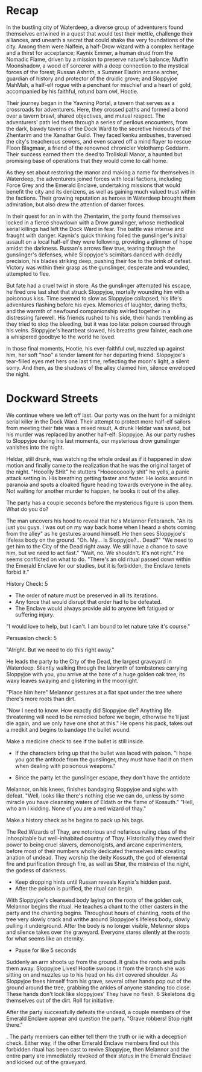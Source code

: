 # Recap
In the bustling city of Waterdeep, a diverse group of adventurers found themselves entwined in a quest that would test their mettle, challenge their alliances, and unearth a secret that could shake the very foundations of the city. Among them were Nalfein, a half-Drow wizard with a complex heritage and a thirst for acceptance; Kaynix Emmer, a human druid from the Nomadic Flame, driven by a mission to preserve nature's balance; Muffin Moonshadow, a wood elf sorcerer with a deep connection to the mystical forces of the forest; Russan Ashrith, a Summer Eladrin arcane archer, guardian of history and protector of the druidic grove; and Sloppyjoe MahMah, a half-elf rogue with a penchant for mischief and a heart of gold, accompanied by his faithful, rotund barn owl, Hootie.

Their journey began in the Yawning Portal, a tavern that serves as a crossroads for adventurers. Here, they crossed paths and formed a bond over a tavern brawl, shared objectives, and mutual respect. The adventurers' path led them through a series of perilous encounters, from the dark, bawdy taverns of the Dock Ward to the secretive hideouts of the Zhentarim and the Xanathar Guild. They faced kenku ambushes, traversed the city's treacherous sewers, and even scared off a mind flayer to rescue Floon Blagmaar, a friend of the renowned chronicler Volothamp Geddarm. Their success earned them the deed to Trollskull Manor, a haunted but promising base of operations that they would come to call home.

As they set about restoring the manor and making a name for themselves in Waterdeep, the adventurers joined forces with local factions, including Force Grey and the Emerald Enclave, undertaking missions that would benefit the city and its denizens, as well as gaining much valued trust within the factions. Their growing reputation as heroes in Waterdeep brought them admiration, but also drew the attention of darker forces.

In their quest for an in with the Zhentarim, the party found themselves locked in a fierce showdown with a Drow gunslinger, whose methodical serial killings had left the Dock Ward in fear. The battle was intense and fraught with danger. Kaynix's quick thinking foiled the gunslinger's initial assault on a local half-elf they were following, providing a glimmer of hope amidst the darkness. Russan's arrows flew true, tearing through the gunslinger's defenses, while Sloppyjoe's scimitars danced with deadly precision, his blades striking deep, pushing their foe to the brink of defeat. Victory was within their grasp as the gunslinger, desperate and wounded, attempted to flee.

But fate had a cruel twist in store. As the gunslinger attempted his escape, he fired one last shot that struck Sloppyjoe, mortally wounding him with a poisonous kiss. Time seemed to slow as Sloppyjoe collapsed, his life's adventures flashing before his eyes. Memories of laughter, daring thefts, and the warmth of newfound companionship swirled together in a distressing farewell. His friends rushed to his side, their hands trembling as they tried to stop the bleeding, but it was too late: poison coursed through his veins. Sloppyjoe's heartbeat slowed, his breaths grew fainter, each one a whispered goodbye to the world he loved.

In those final moments, Hootie, his ever-faithful owl, nuzzled up against him, her soft "hoo" a tender lament for her departing friend. Sloppyjoe's tear-filled eyes met hers one last time, reflecting the moon's light, a silent sorry. And then, as the shadows of the alley claimed him, silence enveloped the night.

# Dockward Streets

We continue where we left off last. Our party was on the hunt for a midnight serial killer in the Dock Ward. Their attempt to protect more half-elf sailors from meeting their fate was a mixed result, A drunk Heldar was saved, but his murder was replaced by another half-elf: Sloppyjoe. As our party rushes to Sloppyjoe during his last moments, our mysterious drow gunslinger vanishes into the night.

Heldar, still drunk, was watching the whole ordeal as if it happened in slow motion and finally came to the realization that he was the original target of the night.
"Hooollly SHit" he stutters
"Hoooooooolly shit" he yells, a panic attack setting in. His breathing getting faster and faster.
He looks around in paranoia and spots a cloaked figure heading towards everyone in the alley.
Not waiting for another murder to happen, he books it out of the alley.

The party has a couple seconds before the mysterious figure is upon them. What do you do?

The man uncovers his hood to reveal that he's Melannor Fellbranch.
"Ah its just you guys. I was out on my way back home when I heard a shots coming from the alley" as he gestures around himself.
He then sees Sloppyjoe's lifeless body on the ground.
"Oh. My... Is Sloppyjoe?... Dead?"
"We need to get him to the City of the Dead right away. We still have a chance to save him, but we need to act fast."
"Wait, no. We shouldn't. It's not right."
He seems conflicted on what to do.
"There's an old ritual passed down within the Emerald Enclave for our studies, but it is forbidden, the Enclave tenets forbid it."

History Check: 5

* The order of nature must be preserved in all its iterations.
* Any force that would disrupt that order had to be defeated.
* The Enclave would always provide aid to anyone left fatigued or suffering injury.

"I would love to help, but I can't. I am bound to let nature take it's course."

Persuasion check: 5

"Alright. But we need to do this right away."

He leads the party to the City of the Dead, the largest graveyard in Waterdeep. Silently walking through the labrynth of tombstones carrying Sloppyjoe with you, you arrive at the base of a huge golden oak tree, its waxy leaves swaying and glistening in the moonlight.

"Place him here"
Melannor gestures at a flat spot under the tree where there's more roots than dirt.

"Now I need to know. How exactly did Sloppyjoe die? Anything life threatening will need to be remedied before we begin, otherwise he'll just die again, and we only have one shot at this."
He opens his pack, takes out a medkit and begins to bandage the bullet wound.

Make a medicine check to see if the bullet is still inside.

* If the characters bring up that the bullet was laced with poison.
"I hope you got the antitode from the gunslinger, they must have had it on them when dealing with poisonous weapons."

* Since the party let the gunslinger escape, they don't have the antidote

Melannor, on his knees, finishes bandaging Sloppyjoe and sighs with defeat.
"Well, looks like there's nothing else we can do, unless by some miracle you have cleansing waters of Eldath or the flame of Kossuth."
"Hell, who am I kidding. None of you are a red wizard of thay."

Make a history check as he begins to pack up his bags.

The Red Wizards of Thay, are notorious and nefarious ruling class of the inhospitable but well-inhabited country of Thay. Historically they owed their power to being cruel slavers, demonolgists, and arcane experimenters, before most of their numbers wholly dedicated themselves into creating anation of undead. They worship the deity Kossuth, the god of elemental fire and purification through fire, as well as Shar, the mistress of the night, the godess of darkness.

* Keep dropping hints until Russan reveals Kaynix's hidden past.
* After the poison is purified, the ritual can begin.

With Sloppyjoe's cleansesd body laying on the roots of the golden oak, Melannor begins the ritual.
He teaches a chant to the other casters in the party and the chanting begins.
Throughout hours of chanting, roots of the tree very slowly crack and writhe around Sloppyjoe's lifeless body, slowly pulling it underground.
After the body is no longer visible, Melannor stops and silence takes over the graveyard. Everyone stares silently at the roots for what seems like an eternity.

* Pause for like 5 seconds

Suddenly an arm shoots up from the ground. It grabs the roots and pulls them away. Sloppyjoe Lives! Hootie swoops in from the branch she was sitting on and nuzzles up to his head on his dirt covered shoulder.
As Sloppyjoe frees himself from his grave, several other hands pop out of the ground around the tree, grabbing the ankles of anyone standing too close. These hands don't look like sloppyjoes' They have no flesh.
6 Skeletons dig themselves out of the dirt. Roll for initiative.




After the party successfully defeats the undead, a couple members of the Emerald Enclave appear and question the party.
"Grave robbers! Stop right there."


. The party members can either tell them the truth or lie with a deception check. Either way, if the other Emerald Enclave members find out this forbidden ritual has been cast to revive Sloppyjoe, then Melannor and the entire party are immediately revoked of their status in the Emerald Enclave and kicked out of the graveyard.